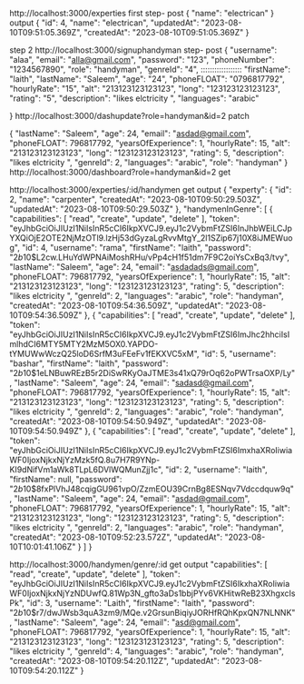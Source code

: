 http://localhost:3000/experties    first step- post 
{ "name": "electrican" }
output {
  "id": 4,
  "name": "electrican",
  "updatedAt": "2023-08-10T09:51:05.369Z",
  "createdAt": "2023-08-10T09:51:05.369Z"
}

step 2 http://localhost:3000/signuphandyman step- post 
{
  "username": "alaa",
  "email": "alla@gmail.com",
  "password": "123",
  "phoneNumber": "1234567890",
  "role": "handyman",
   "genreId": "4", ::::::::::::::::::
  "firstName": "laith",
  "lastName": "Saleem",
  "age": "24",
  "phoneFLOAT": "0796817792",
  "hourlyRate": "15",
  "alt": "213123123123123",
  "long": "123123123123123",
  "rating": "5",
  "description": "likes elctricity ",
  "languages": "arabic"

}
http://localhost:3000/dashupdate?role=handyman&id=2 patch

{
 "lastName": "Saleem",
  "age": 24,
  "email": "asdad@gmail.com",
  "phoneFLOAT": 796817792,
  "yearsOfExperience": 1,
  "hourlyRate": 15,
  "alt": "213123123123123",
  "long": "123123123123123",
  "rating": 5,
  "description": "likes elctricity ",
  "genreId": 2,
  "languages": "arabic",
  "role": "handyman"
}
http://localhost:3000/dashboard?role=handyman&id=2 get

http://localhost:3000/experties/:id/handymen    get 
output {
  "experty": {
    "id": 2,
    "name": "carpenter",
    "createdAt": "2023-08-10T09:50:29.503Z",
    "updatedAt": "2023-08-10T09:50:29.503Z"
  },
  "handymenInGenre": [
    {
      "capabilities": [
        "read",
        "create",
        "update",
        "delete"
      ],
      "token": "eyJhbGciOiJIUzI1NiIsInR5cCI6IkpXVCJ9.eyJ1c2VybmFtZSI6InJhbWEiLCJpYXQiOjE2OTE2NjMzOTl9.lzHj53dGyzaLgRvvMtgY_2l1SZip67j10X8iJMEWuog",
      "id": 4,
      "username": "rama",
      "firstName": "laith",
      "password": "$2b$10$L2cw.LHuYdWPNAiMoshRHu/vPp4cH1f51dm7F9C2oiYsCxBq3/tvy",
      "lastName": "Saleem",
      "age": 24,
      "email": "asdadads@gmail.com",
      "phoneFLOAT": 796817792,
      "yearsOfExperience": 1,
      "hourlyRate": 15,
      "alt": "213123123123123",
      "long": "123123123123123",
      "rating": 5,
      "description": "likes elctricity ",
      "genreId": 2,
      "languages": "arabic",
      "role": "handyman",
      "createdAt": "2023-08-10T09:54:36.509Z",
      "updatedAt": "2023-08-10T09:54:36.509Z"
    },
    {
      "capabilities": [
        "read",
        "create",
        "update",
        "delete"
      ],
      "token": "eyJhbGciOiJIUzI1NiIsInR5cCI6IkpXVCJ9.eyJ1c2VybmFtZSI6ImJhc2hhciIsImlhdCI6MTY5MTY2MzM5OX0.YAPDO-tYMUWwWczQ25loD6SrfM3uFEeFv1fEKXVC5xM",
      "id": 5,
      "username": "bashar",
      "firstName": "laith",
      "password": "$2b$10$1eLNBuwREzB5r2DiSwRKyOaJTME3s41xQ79rOq62oPWTrsaOXP/Ly",
      "lastName": "Saleem",
      "age": 24,
      "email": "sadasd@gmail.com",
      "phoneFLOAT": 796817792,
      "yearsOfExperience": 1,
      "hourlyRate": 15,
      "alt": "213123123123123",
      "long": "123123123123123",
      "rating": 5,
      "description": "likes elctricity ",
      "genreId": 2,
      "languages": "arabic",
      "role": "handyman",
      "createdAt": "2023-08-10T09:54:50.949Z",
      "updatedAt": "2023-08-10T09:54:50.949Z"
    },
    {
      "capabilities": [
        "read",
        "create",
        "update",
        "delete"
      ],
      "token": "eyJhbGciOiJIUzI1NiIsInR5cCI6IkpXVCJ9.eyJ1c2VybmFtZSI6ImxhaXRoIiwiaWF0IjoxNjkxNjYzMzk5fQ.8u7H7R9YNp-KI9dNifVm1aWk8TLpL6DVlWQMunZjj1c",
      "id": 2,
      "username": "laith",
      "firstName": null,
      "password": "$2b$10$8fxPlVhJ48cqigGU961vpO/ZzmEOU39CrnBg8ESNqv7Vdccdquw9q",
      "lastName": "Saleem",
      "age": 24,
      "email": "asdad@gmail.com",
      "phoneFLOAT": 796817792,
      "yearsOfExperience": 1,
      "hourlyRate": 15,
      "alt": "213123123123123",
      "long": "123123123123123",
      "rating": 5,
      "description": "likes elctricity ",
      "genreId": 2,
      "languages": "arabic",
      "role": "handyman",
      "createdAt": "2023-08-10T09:52:23.572Z",
      "updatedAt": "2023-08-10T10:01:41.106Z"
    }
  ]
}
  
http://localhost:3000/handymen/genre/:id     get 
output  "capabilities": [
      "read",
      "create",
      "update",
      "delete"
    ],
    "token": "eyJhbGciOiJIUzI1NiIsInR5cCI6IkpXVCJ9.eyJ1c2VybmFtZSI6IkxhaXRoIiwiaWF0IjoxNjkxNjYzNDUwfQ.81Wp3N_gfto3aDs1bbjPYv6VKHitwReB23XhgxcIsPk",
    "id": 3,
    "username": "Laith",
    "firstName": "laith",
    "password": "$2b$10$r7/dwJWsb3quA3zm9/MQe.v2GrsunBiqiyJORHfRQhKpxQN7NLNNK",
    "lastName": "Saleem",
    "age": 24,
    "email": "asd@gmail.com",
    "phoneFLOAT": 796817792,
    "yearsOfExperience": 1,
    "hourlyRate": 15,
    "alt": "213123123123123",
    "long": "123123123123123",
    "rating": 5,
    "description": "likes elctricity ",
    "genreId": 4,
    "languages": "arabic",
    "role": "handyman",
    "createdAt": "2023-08-10T09:54:20.112Z",
    "updatedAt": "2023-08-10T09:54:20.112Z"
  }